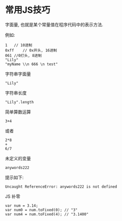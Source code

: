 # 常用JS技巧


字面量, 也就是某个常量值在程序代码中的表示方法.

例如:

```
1	// 10进制
0xff	// 0x开头, 16进制
061	//0打头, 8进制
"Lily"
"myName \\n 666 \n test"
```


字符串字面量

```
"Lily"
```

字符串长度

```
"Lily".length
```

简单算数运算

```
3+4
```

或者 

```
2*8
+
6/7
```

未定义的变量

```
anywords222
```

提示如下:

```
Uncaught ReferenceError: anywords222 is not defined
```



JS 补零

```
var num = 3.14;
var num0 = num.toFixed(0); // "3"
var num4 = num.toFixed(4); // "3.1400"
```









